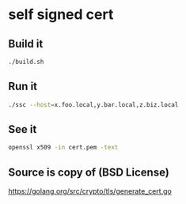 # self signed cert

## Build it
```bash
./build.sh
```

## Run it
```bash
./ssc --host=x.foo.local,y.bar.local,z.biz.local
```

## See it

```bash
openssl x509 -in cert.pem -text
```

## Source is copy of (BSD License)

https://golang.org/src/crypto/tls/generate_cert.go

